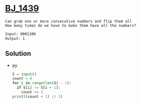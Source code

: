 # [BJ_1439](https://acmicpc.net/problem/1439)

```en
Can grab one or more consecutive numbers and flip them all
How many times do we have to make them have all the numbers?
```

```txt
Input: 0001100
Output: 1
```

## Solution

* py

  ```py
  S = input()
  count = 0
  for i in range(len(S) - 1):
    if S[i] != S[i + 1]:
      count += 1
  print((count + 1) // 2)
  ```
